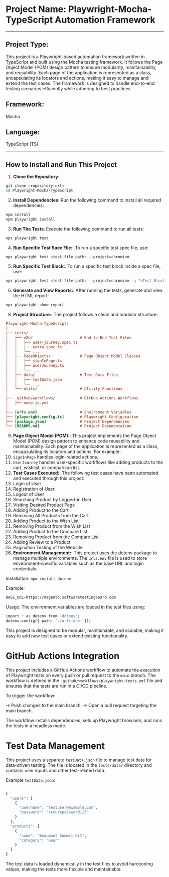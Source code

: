 # **Project Name**: Playwright-Mocha-TypeScript Automation Framework

---

## **Project Type**:

This project is a Playwright-based automation framework written in TypeScript and built using the Mocha testing framework. It follows the Page Object Model (POM) design pattern to ensure modularity, maintainability, and reusability. Each page of the application is represented as a class, encapsulating its locators and actions, making it easy to manage and extend the test cases. The framework is designed to handle end-to-end testing scenarios efficiently while adhering to best practices.

## **Framework**:

Mocha

## **Language**:

TypeScript (TS)

---

## **How to Install and Run This Project**

1. **Clone the Repository**:

```bash
git clone <repository-url>
cd Playwright-Mocha-TypeScript

```

2. **Install Dependencies**:
Run the following command to install all required dependencies:

```bash
npm install 
npm playwright install
```

3. **Run The Tests**:
Execute the following command to run all tests:

```bash
npx playwright test 
```

4. **Run Specific Test Spec File:**:
To run a specific test spec file, use:

```bash
npx playwright test <test-file-path> --project=chromium
```

5. **Run Specific Test Block:**:
To run a specific test block inside a spec file, use:

```bash
npx playwright test <test-file-path> --project=chromium -g "<Test Block Name in the Spec File>"
```

6. **Generate and View Reports:**:
After running the tests, generate and view the HTML report:

```bash
npx playwright show-report
```

8. **Project Structure:**:
   The project follows a clean and modular structure:

```ini
Playwright-Mocha-TypeScript/
│
├── tests/
│   ├── e2e/                     # End-to-End Test Files
│   │   ├── user-journey.spec.ts
│   │   ├── extra.spec.ts
│   │   └── ...
│   ├── PageObjects/             # Page Object Model Classes
│   │   ├── signInPage.ts
│   │   ├── userJourney.ts
│   │   └── ...
│   ├── data/                    # Test Data Files
│   │   ├── testData.json
│   │   └── ...
│   └── utils/                   # Utility Functions
│
├── .github/workflows/           # GitHub Actions Workflows
│   ├── node.js.yml
│
├── [urls.env]                   # Environment Variables
├── [playwright.config.ts]       # Playwright Configuration
├── [package.json]               # Project Dependencies
└── [README.md]                  # Project Documentation

```

9. **Page Object Model (POM):**:
   This project implements the Page Object Model (POM) design pattern to enhance code reusability and maintainability. Each page of the application is represented as a class, encapsulating its locators and actions. For example:
10. `SignInPage` handles login-related actions.
11. `UserJourney` handles user-specific workflows like adding products to the cart, wishlist, or comparison list.
12. **Test Cases Executed:**:
   The following test cases have been automated and executed through this project:
13. Login of User
14. Registration of User
15. Logout of User
16. Searching Product by Logged-in User
17. Visiting Desired Product Page
18. Adding Product to the Cart
19. Removing All Products from the Cart
20. Adding Product to the Wish List
21. Removing Product from the Wish List
22. Adding Product to the Compare List
23. Removing Product from the Compare List
24. Adding Review to a Product
25. Pagination Testing of the Website
26. **Environment Management:**:
   This project uses the dotenv package to manage multiple environments. The `urls.env` file is used to store environment-specific variables such as the base URL and login credentials.

Installation: `npm install dotenv`

Example:

```bash
BASE_URL=https://magento.softwaretestingboard.com
```

Usage:
The environment variables are loaded in the test files using:

```bash
import * as dotenv from 'dotenv';
dotenv.config({ path: './urls.env' });
```

This project is designed to be modular, maintainable, and scalable, making it easy to add new test cases or extend existing functionality.

# GitHub Actions Integration

This project includes a GitHub Actions workflow to automate the execution of Playwright tests on every push or pull request to the `main` branch. The workflow is defined in the `.github/workflows/playwright-tests.yml` file and ensures that the tests are run in a CI/CD pipeline.

To trigger the workflow:

-> Push changes to the main branch.
-> Open a pull request targeting the main branch.

The workflow installs dependencies, sets up Playwright browsers, and runs the tests in a headless mode.

# Test Data Management

This project uses a separate `testData.json` file to manage test data for data-driven testing. The file is located in the `tests/data/` directory and contains user inputs and other test-related data.

Example `testData.json`:

```bash

{
  "users": [
    {
      "username": "testuser@example.com",
      "password": "securepassword123"
    }
  ],
  "products": [
    {
      "name": "Beaumont Summit Kit",
      "category": "Gear"
    }
  ]
}
```

The test data is loaded dynamically in the test files to avoid hardcoding values, making the tests more flexible and maintainable.